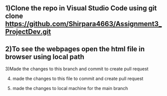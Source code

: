 1)Clone the repo in Visual Studio Code using git clone https://github.com/Shirpara4663/Assignment3_ProjectDev.git
------
2)To see the webpages open the html file in browser using local path
-------
3)Made the changes to this branch and commit to create pull request

4) made the changes to this file to commit and create pull request

5) made the changes to local machine for the main branch